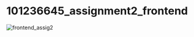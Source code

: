 # 101236645_assignment2_frontend

![frontend_assig2](https://user-images.githubusercontent.com/74151231/144789312-bd411c77-8089-4601-97b1-8cd3abc79974.png)
